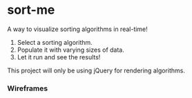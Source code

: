 # sort-me

A way to visualize sorting algorithms in real-time!

1. Select a sorting algorithm.
2. Populate it with varying sizes of data.
3. Let it run and see the results!

This project will only be using jQuery for rendering algorithms.

### Wireframes

